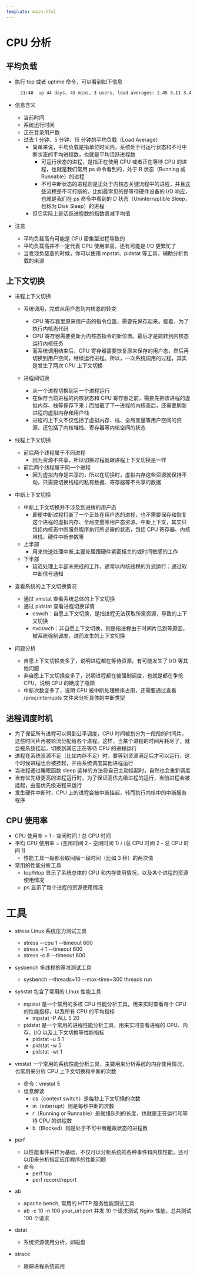 ```yaml
---
template: main.html
---
```

# CPU 分析

## 平均负载

- 执行 top 或者 uptime 命令，可以看到如下信息

  ```bash
    21:40  up 44 days, 49 mins, 3 users, load averages: 2.45 3.11 3.40
  ```

- 信息含义

  - 当前时间
  - 系统运行时间
  - 正在登录用户数
  - 过去 1 分钟、5 分钟、15 分钟的平均负载（Load Average）
    - 简单来说，平均负载是指单位时间内，系统处于可运行状态和不可中断状态的平均进程数，也就是平均活跃进程数
      - 可运行状态的进程，是指正在使用 CPU 或者正在等待 CPU 的进程，也就是我们常用 ps 命令看到的，处于 R 状态（Running 或 Runnable）的进程
      - 不可中断状态的进程则是正处于内核态关键流程中的进程，并且这些流程是不可打断的，比如最常见的是等待硬件设备的 I/O 响应，也就是我们在 ps 命令中看到的 D 状态（Uninterruptible Sleep，也称为 Disk Sleep）的进程
    - 但它实际上是活跃进程数的指数衰减平均值

- 注意
  - 平均负载高有可能是 CPU 密集型进程导致的
  - 平均负载高并不一定代表 CPU 使用率高，还有可能是 I/O 更繁忙了
  - 当发现负载高的时候，你可以使用 mpstat、pidstat 等工具，辅助分析负载的来源

## 上下文切换

- 进程上下文切换

  - 系统调用，完成从用户态到内核态的转变

    - CPU 寄存器里原来用户态的指令位置，需要先保存起来。接着，为了执行内核态代码
    - CPU 寄存器需要更新为内核态指令的新位置。最后才是跳转到内核态运行内核任务
    - 而系统调用结束后，CPU 寄存器需要恢复原来保存的用户态，然后再切换到用户空间，继续运行进程。所以，一次系统调用的过程，其实是发生了两次 CPU 上下文切换

  - 进程间切换

    - 从一个进程切换到另一个进程运行
    - 在保存当前进程的内核状态和 CPU 寄存器之前，需要先把该进程的虚拟内存、栈等保存下来；而加载了下一进程的内核态后，还需要刷新进程的虚拟内存和用户栈
    - 进程的上下文不仅包括了虚拟内存、栈、全局变量等用户空间的资源，还包括了内核堆栈、寄存器等内核空间的状态

- 线程上下文切换

  - 前后两个线程属于不同进程
    - 因为资源不共享，所以切换过程就跟进程上下文切换是一样
  - 前后两个线程属于同一个进程
    - 因为虚拟内存是共享的，所以在切换时，虚拟内存这些资源就保持不动，只需要切换线程的私有数据、寄存器等不共享的数据

- 中断上下文切换

  - 中断上下文切换并不涉及到进程的用户态
    - 即便中断过程打断了一个正处在用户态的进程，也不需要保存和恢复这个进程的虚拟内存、全局变量等用户态资源。中断上下文，其实只包括内核态中断服务程序执行所必需的状态，包括 CPU 寄存器、内核堆栈、硬件中断参数等
  - 上半部
    - 用来快速处理中断,主要处理跟硬件紧密相关的或时间敏感的工作
  - 下半部
    - 延迟处理上半部未完成的工作，通常以内核线程的方式运行；通过软中断信号通知

- 查看系统的上下文切换情况

  - 通过 vmstat 查看系统总体的上下文切换
  - 通过 pidstat 查看进程切换详情
    - cswch：自愿上下文切换，是指进程无法获取所需资源，导致的上下文切换
    - nvcswch：非自愿上下文切换，则是指进程由于时间片已到等原因，被系统强制调度，进而发生的上下文切换

- 问题分析

  - 自愿上下文切换变多了，说明进程都在等待资源，有可能发生了 I/O 等其他问题
  - 非自愿上下文切换变多了，说明进程都在被强制调度，也就是都在争抢 CPU，说明 CPU 的确成了瓶颈
  - 中断次数变多了，说明 CPU 被中断处理程序占用，还需要通过查看 /proc/interrupts 文件来分析具体的中断类型

## 进程调度时机

- 为了保证所有进程可以得到公平调度，CPU 时间被划分为一段段的时间片，这些时间片再被轮流分配给各个进程。这样，当某个进程的时间片耗尽了，就会被系统挂起，切换到其它正在等待 CPU 的进程运行
- 进程在系统资源不足（比如内存不足）时，要等到资源满足后才可以运行，这个时候进程也会被挂起，并由系统调度其他进程运行
- 当进程通过睡眠函数 sleep 这样的方法将自己主动挂起时，自然也会重新调度
- 当有优先级更高的进程运行时，为了保证高优先级进程的运行，当前进程会被挂起，由高优先级进程来运行
- 发生硬件中断时，CPU 上的进程会被中断挂起，转而执行内核中的中断服务程序

## CPU 使用率

- CPU 使用率 = 1 - 空闲时间 / 总 CPU 时间
- 平均 CPU 使用率 = (空闲时间 2 - 空闲时间 1) / (总 CPU 时间 2 - 总 CPU 时间 1)
  - 性能工具一般都会取间隔一段时间（比如 3 秒）的两次值
- 常用的性能分析工具
  - top/htop 显示了系统总体的 CPU 和内存使用情况，以及各个进程的资源使用情况
  - ps 显示了每个进程的资源使用情况

# 工具

- stress Linux 系统压力测试工具

  - stress --cpu 1 --timeout 600
  - stress -i 1 --timeout 600
  - stress -c 8 --timeout 600

- sysbench 多线程的基准测试工具

  - sysbench --threads=10 --max-time=300 threads run

- sysstat 包含了常用的 Linux 性能工具

  - mpstat 是一个常用的多核 CPU 性能分析工具，用来实时查看每个 CPU 的性能指标，以及所有 CPU 的平均指标
    - mpstat -P ALL 5 20
  - pidstat 是一个常用的进程性能分析工具，用来实时查看进程的 CPU、内存、I/O 以及上下文切换等性能指标
    - pidstat -u 5 1
    - pidstat -w 5
    - pidstat -wt 1

- vmstat 一个常用的系统性能分析工具，主要用来分析系统的内存使用情况，也常用来分析 CPU 上下文切换和中断的次数

  - 命令：vmstat 5
  - 信息解读
    - cs（context switch）是每秒上下文切换的次数
    - in（interrupt）则是每秒中断的次数
    - r（Running or Runnable）是就绪队列的长度，也就是正在运行和等待 CPU 的进程数
    - b（Blocked）则是处于不可中断睡眠状态的进程数

- perf

  - 以性能事件采样为基础，不仅可以分析系统的各种事件和内核性能，还可以用来分析指定应用程序的性能问题
  - 命令
    - perf top
    - perf record/report

- ab

  - apache bench, 常用的 HTTP 服务性能测试工具
  - ab -c 10 -n 100 your_url:port 并发 10 个请求测试 Nginx 性能，总共测试 100 个请求

- dstat

  - 系统资源使用分析，如磁盘

- strace

  - 跟踪进程系统调用
